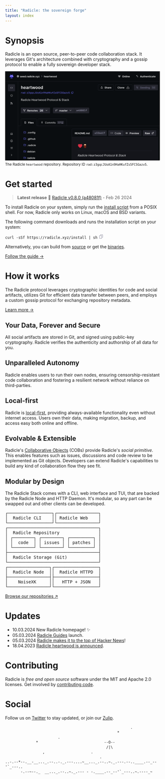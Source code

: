 ```yaml
---
title: "Radicle: the sovereign forge"
layout: index
---
```


# Synopsis

Radicle is an open source, peer-to-peer code collaboration stack. It leverages Git's architecture combined with cryptography and a gossip protocol to enable a fully sovereign developer stack.

<a class="screenshot" href="https://app.radicle.xyz/nodes/seed.radicle.xyz/rad:z3gqcJUoA1n9HaHKufZs5FCSGazv5" target="_blank" title="Heartwood is the latest generation of the Radicle protocol">
  <img class="screenshot" src="/assets/images/web-app-screenshot.png"/>
</a>
<small class="caption">
  The Radicle <code>heartwood</code> repository. Repository ID
  <code>rad:z3gqcJUoA1n9HaHKufZs5FCSGazv5</code>.
</small>

<a id="get-started"><!-- Anchor --></a>

# Get started

> **Latest release** 💾 [Radicle v0.8.0 (a48081f)][binaries] - Feb 26 2024

To install Radicle on your system, simply run the [install
script][install-script] from a POSIX shell. For now, Radicle only works on
Linux, macOS and BSD variants.

The following command downloads and runs the installation script on your
system:

<div id="install">
  <code id="install-command">curl -sSf https://radicle.xyz/install | sh</code>
  <span id="install-copy">
    <img width="16" height="16" src="/assets/images/copy.svg"/>
  </span>
</div>

Alternatively, you can build from [source][heartwood] or get the [binaries][].

<a class="button" href="/guides/user">Follow the guide &rarr;</a>

# How it works

The Radicle protocol leverages cryptographic identities for code and social
artifacts, utilizes Git for efficient data transfer between peers, and employs
a custom gossip protocol for exchanging repository metadata.

<a class="button" href="/guides/protocol">Learn more &rarr;</a>

## Your Data, Forever and Secure

All social artifacts are stored in Git, and signed using public-key
cryptography. Radicle verifies the authenticity and authorship of all data
for you.

## Unparalleled Autonomy

Radicle enables users to run their own nodes, ensuring censorship-resistant
code collaboration and fostering a resilient network without reliance on
third-parties.

## Local-first

Radicle is [local-first][], providing always-available functionality even
without internet access. Users own their data, making migration, backup, and
access easy both online and offline.

## Evolvable & Extensible

Radicle's [Collaborative Objects][cobs] (COBs) provide Radicle's *social
primitive*. This enables features such as issues, discussions and code review
to be implemented as Git objects. Developers can extend Radicle's capabilities
to build any kind of collaboration flow they see fit.

## Modular by Design

The Radicle Stack comes with a CLI, web interface and TUI, that are backed by
the Radicle Node and HTTP Daemon. It's modular, so any part can be swapped out
and other clients can be developed.

<pre class="diagram">
┌─────────────────┐┌────────────────┐
│  Radicle CLI    ││ Radicle Web    │
└─────────────────┘└────────────────┘
┌───────────────────────────────────┐
│  Radicle Repository               │
│ ┌────────┐ ┌────────┐ ┌─────────┐ │
│ │  code  │ │ issues │ │ patches │ │
│ └────────┘ └────────┘ └─────────┘ │
├───────────────────────────────────┤
│  Radicle Storage (Git)            │
└───────────────────────────────────┘
┌────────────────┐┌─────────────────┐
│  Radicle Node  ││  Radicle HTTPD  │
├────────────────┤├─────────────────┤
│    NoiseXK     ││   HTTP + JSON   │
└────────────────┘└─────────────────┘
</pre>

<a class="button" href="https://app.radicle.xyz/nodes/seed.radicle.xyz">Browse our repositories ↗</a>

# Updates

- 10.03.2024 New Radicle homepage! ✨
- 05.03.2024 [Radicle Guides](/guides) launch.
- 05.03.2024 [Radicle makes it to the top of Hacker News][hn]!
- 18.04.2023 [Radicle heartwood is announced](https://x.com/radicle/status/1648336186862194693?s=20).

[hn]: https://news.ycombinator.com/item?id=39600810

# Contributing

Radicle is *free and open source* software under the MIT and Apache 2.0
licenses. Get involved by [contributing code][contribute].

[contribute]: https://app.radicle.xyz/nodes/seed.radicle.xyz/rad:z3gqcJUoA1n9HaHKufZs5FCSGazv5/tree/CONTRIBUTING.md

# Social

Follow us on [Twitter][twitter] to stay updated, or join our [Zulip][zulip].

                                                             .
                                                       *
                            .
                  *                              --O--
                                                  /|\
                     ,                     .
                                               .
    ..-.--*--.__-__..._.--..-._.---....~__..._.--..~._.---.--..____.--_--'`_---..
           -.--~--._  __..._.--..~._.--- - -.____.--_--'`_---..~.----_~


[install-script]: /install
[twitter]: https://twitter.com/radicle
[zulip]: https://radicle.zulipchat.com
[heartwood]: https://app.radicle.xyz/nodes/seed.radicle.xyz/rad:z3gqcJUoA1n9HaHKufZs5FCSGazv5
[cobs]: /guides/protocol#collaborative-objects
[local-first]: https://www.inkandswitch.com/local-first/
[binaries]: https://files.radicle.xyz/latest
